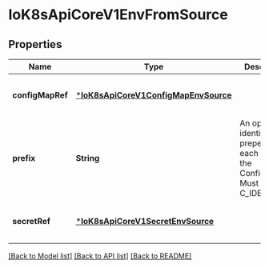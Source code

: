 # IoK8sApiCoreV1EnvFromSource


## Properties
Name | Type | Description | Notes
------------ | ------------- | ------------- | -------------
**configMapRef** | [***IoK8sApiCoreV1ConfigMapEnvSource**](IoK8sApiCoreV1ConfigMapEnvSource.md) |  | [optional] [default to nothing]
**prefix** | **String** | An optional identifier to prepend to each key in the ConfigMap. Must be a C_IDENTIFIER. | [optional] [default to nothing]
**secretRef** | [***IoK8sApiCoreV1SecretEnvSource**](IoK8sApiCoreV1SecretEnvSource.md) |  | [optional] [default to nothing]


[[Back to Model list]](../README.md#models) [[Back to API list]](../README.md#api-endpoints) [[Back to README]](../README.md)


